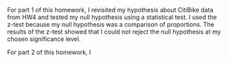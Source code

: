 For part 1 of this homework, I revisited my hypothesis about CitiBike data from HW4 and tested my null hypothesis using a statistical test. I used the z-test because my null hypothesis was a comparison of proportions. The results of the z-test showed that I could not reject the null hypothesis at my chosen significance level. 

For part 2 of this homework, I 